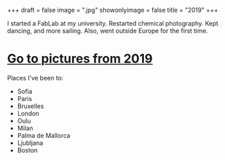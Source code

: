 +++
draft = false
image = ".jpg"
showonlyimage = false
title = "2019"
+++

<!--more-->

I started a FabLab at my university. Restarted chemical photography. Kept dancing, and more sailing. Also, went outside Europe for the first time.

# [Go to pictures from 2019](/portfolio/2019/)

Places I've been to:

- Sofia
- Paris
- Bruxelles
- London
- Oulu
- Milan
- Palma de Mallorca
- Ljubljana
- Boston
